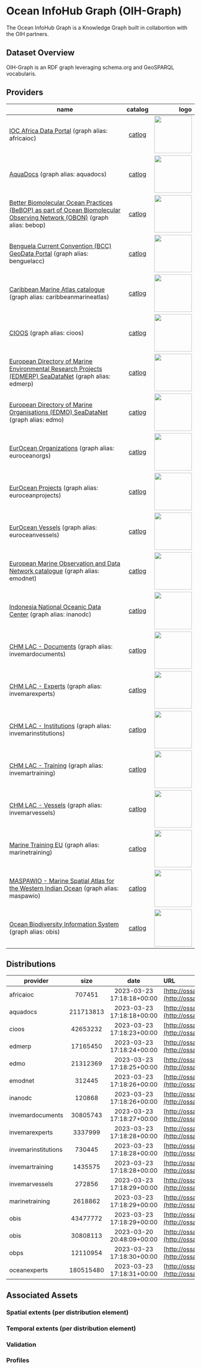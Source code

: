 # Ocean InfoHub Graph (OIH-Graph)

The Ocean InfoHub Graph is a Knowledge Graph built in collabortion 
with the OIH partners.

## Dataset Overview

OIH-Graph is an RDF graph leveraging schema.org and GeoSPARQL vocabularis.


## Providers

|  name  | catalog | logo |
|--------|:-------:|-----:|
| [IOC Africa Data Portal](https://ioc-africa.org) (graph alias: africaioc)| [catlog](https://ioc-africa.org/dbs/displayData.php) | <img src='https://ioc-africa.org/dbs/images/unesco_ioc_logo.png' width='100'>|
| [AquaDocs](https://aquadocs.org) (graph alias: aquadocs)| [catlog](https://aquadocs.org/discover) | <img src='https://aquadocs.org/themes/OR//images/repo-logo.png' width='100'>|
| [Better Biomolecular Ocean Practices (BeBOP) as part of Ocean Biomolecular Observing Network (OBON)](https://oceandecade.org/actions/better-biomolecular-ocean-practices/) (graph alias: bebop)| [catlog](https://github.com/BeBOP-OBON/odis-interface) | <img src='https://en.unesco.org/sites/default/files/styles/banner_sec_col_234x100/public/logo_decade_ocean_science_en.jpg' width='100'>|
| [Benguela Current Convention (BCC) GeoData Portal](https://www.benguelacc.org/) (graph alias: benguelacc)| [catlog](https://geodata.benguelacc.org/) | <img src='https://static.tildacdn.com/tild3263-3132-4937-a166-373963646533/Skjermbilde_2020-12-.png' width='100'>|
| [Caribbean Marine Atlas catalogue](https://www.caribbeanmarineatlas.net/) (graph alias: caribbeanmarineatlas)| [catlog](https://www.caribbeanmarineatlas.net/home/) | <img src='https://www.caribbeanmarineatlas.net/static/cma2/landing_page/images/logotipo_CMA_2019.svg' width='100'>|
| [CIOOS](https://cioos.ca/) (graph alias: cioos)| [catlog](https://catalogue.cioos.ca/) | <img src='https://cioos.ca/wp-content/themes/cioos-siooc-wordpress-theme/img/national/cioos-national_EN.svg' width='100'>|
| [European Directory of Marine Environmental Research Projects (EDMERP) SeaDataNet](https://edmerp.seadatanet.org) (graph alias: edmerp)| [catlog](https://edmerp.seadatanet.org/search) | <img src='https://edmerp.seadatanet.org/grfx/edmerp/logo_big.png' width='100'>|
| [European Directory of Marine Organisations (EDMO) SeaDataNet](https://edmo.seadatanet.org) (graph alias: edmo)| [catlog](https://edmo.seadatanet.org/search) | <img src='https://edmo.seadatanet.org/grfx/edmo/logo.png' width='100'>|
| [EurOcean Organizations](https://infohub.eurocean.net/) (graph alias: euroceanorgs)| [catlog](https://infohub.eurocean.net/data/organizations) | <img src='https://infohub.eurocean.net/images/under_constrution/eurOcean-logo-color.png' width='100'>|
| [EurOcean Projects](https://infohub.eurocean.net/) (graph alias: euroceanprojects)| [catlog](https://infohub.eurocean.net/data/projects) | <img src='https://infohub.eurocean.net/images/under_constrution/eurOcean-logo-color.png' width='100'>|
| [EurOcean Vessels](https://infohub.eurocean.net/) (graph alias: euroceanvessels)| [catlog](https://infohub.eurocean.net/data/vessels) | <img src='https://infohub.eurocean.net/images/under_constrution/eurOcean-logo-color.png' width='100'>|
| [European Marine Observation and Data Network catalogue](https://emodnet.ec.europa.eu/) (graph alias: emodnet)| [catlog](https://emodnet.ec.europa.eu/geonetwork/srv/eng/catalog.search#/home) | <img src='https://emodnet.ec.europa.eu/sites/emodnet.ec.europa.eu/themes/emodnet/component-library/ec/static/media/logo--en.5055ef4f.svg' width='100'>|
| [Indonesia National Oceanic Data Center](https://nodc.id) (graph alias: inanodc)| [catlog](https://geonode.nodc.id) | <img src='https://nodc.id/dist/img/brin.png' width='100'>|
| [CHM LAC - Documents](http://portete.invemar.org.co) (graph alias: invemardocuments)| [catlog](http://portete.invemar.org.co/chm/) | <img src='http://portete.invemar.org.co/static/images/logo-web.svg' width='100'>|
| [CHM LAC - Experts](http://portete.invemar.org.co) (graph alias: invemarexperts)| [catlog](http://portete.invemar.org.co/chm/) | <img src='http://portete.invemar.org.co/static/images/logo-web.svg' width='100'>|
| [CHM LAC - Institutions](http://portete.invemar.org.co) (graph alias: invemarinstitutions)| [catlog](http://portete.invemar.org.co/chm/) | <img src='http://portete.invemar.org.co/static/images/logo-web.svg' width='100'>|
| [CHM LAC - Training](http://portete.invemar.org.co) (graph alias: invemartraining)| [catlog](http://portete.invemar.org.co/chm/) | <img src='http://portete.invemar.org.co/static/images/logo-web.svg' width='100'>|
| [CHM LAC - Vessels](http://portete.invemar.org.co) (graph alias: invemarvessels)| [catlog](http://portete.invemar.org.co/chm/) | <img src='http://portete.invemar.org.co/static/images/logo-web.svg' width='100'>|
| [Marine Training EU](https://marinetraining.eu/) (graph alias: marinetraining)| [catlog](https://marinetraining.eu/search) | <img src='https://marinetraining.eu/sites/default/files/M2.0.png' width='100'>|
| [MASPAWIO - Marine Spatial Atlas for the Western Indian Ocean](https://cordioea.net/) (graph alias: maspawio)| [catlog](http://maspawio.net/) | <img src='https://cordioea.net/wp-content/uploads/2017/09/Geonde.png' width='100'>|
| [Ocean Biodiversity Information System](https://obis.org) (graph alias: obis)| [catlog](https://obis.org) | <img src='https://obis.org/images/logo.png' width='100'>|


## Distributions

| provider           |      size      |           date            | URL                                                                                                                                                                              
|--------------------|:-------------:|:-------------------------:|:---------------------------------------------------------------------------------------------------------------------------------------------------------------------------------|
|  africaioc         | 707451  | 2023-03-23 17:18:18+00:00 | [http://ossapi.oceaninfohub.org/public/graphs/summonedafricaioc_v1_release.nq](http://ossapi.oceaninfohub.org/public/graphs/summonedafricaioc_v1_release.nq)                     |
| aquadocs           | 211713813  | 2023-03-23 17:18:18+00:00 | [http://ossapi.oceaninfohub.org/public/graphs/summonedaquadocs_v1_release.nq](http://ossapi.oceaninfohub.org/public/graphs/summonedaquadocs_v1_release.nq)                       |
| cioos              | 42653232  | 2023-03-23 17:18:23+00:00 | [http://ossapi.oceaninfohub.org/public/graphs/summonedcioos_v1_release.nq](http://ossapi.oceaninfohub.org/public/graphs/summonedcioos_v1_release.nq)                             |
| edmerp             | 17165450  | 2023-03-23 17:18:24+00:00 | [http://ossapi.oceaninfohub.org/public/graphs/summonededmerp_v1_release.nq](http://ossapi.oceaninfohub.org/public/graphs/summonededmerp_v1_release.nq)                           |
| edmo               | 21312369  | 2023-03-23 17:18:25+00:00 | [http://ossapi.oceaninfohub.org/public/graphs/summonededmo_v1_release.nq](http://ossapi.oceaninfohub.org/public/graphs/summonededmo_v1_release.nq)                               |
| emodnet            | 312445  | 2023-03-23 17:18:26+00:00 | [http://ossapi.oceaninfohub.org/public/graphs/summonedemodnet_v1_release.nq](http://ossapi.oceaninfohub.org/public/graphs/summonedemodnet_v1_release.nq)                         |
| inanodc            | 120868  | 2023-03-23 17:18:26+00:00 | [http://ossapi.oceaninfohub.org/public/graphs/summonedinanodc_v1_release.nq](http://ossapi.oceaninfohub.org/public/graphs/summonedinanodc_v1_release.nq)                         |
| invemardocuments   | 30805743  | 2023-03-23 17:18:27+00:00 | [http://ossapi.oceaninfohub.org/public/graphs/summonedinvemardocuments_v1_release.nq](http://ossapi.oceaninfohub.org/public/graphs/summonedinvemardocuments_v1_release.nq)       |
| invemarexperts     | 3337999  | 2023-03-23 17:18:28+00:00 | [http://ossapi.oceaninfohub.org/public/graphs/summonedinvemarexperts_v1_release.nq](http://ossapi.oceaninfohub.org/public/graphs/summonedinvemarexperts_v1_release.nq)           |
| invemarinstitutions | 730445  | 2023-03-23 17:18:28+00:00 | [http://ossapi.oceaninfohub.org/public/graphs/summonedinvemarinstitutions_v1_release.nq](http://ossapi.oceaninfohub.org/public/graphs/summonedinvemarinstitutions_v1_release.nq) |
| invemartraining    | 1435575  | 2023-03-23 17:18:28+00:00 | [http://ossapi.oceaninfohub.org/public/graphs/summonedinvemartraining_v1_release.nq](http://ossapi.oceaninfohub.org/public/graphs/summonedinvemartraining_v1_release.nq)         |
| invemarvessels     | 272856  | 2023-03-23 17:18:29+00:00 | [http://ossapi.oceaninfohub.org/public/graphs/summonedinvemarvessels_v1_release.nq](http://ossapi.oceaninfohub.org/public/graphs/summonedinvemarvessels_v1_release.nq)           |
| marinetraining     | 2618862  | 2023-03-23 17:18:29+00:00 | [http://ossapi.oceaninfohub.org/public/graphs/summonedmarinetraining_v1_release.nq](http://ossapi.oceaninfohub.org/public/graphs/summonedmarinetraining_v1_release.nq)           |
| obis               | 43477772  | 2023-03-23 17:18:29+00:00 | [http://ossapi.oceaninfohub.org/public/graphs/summonedobis_v1_release.nq](http://ossapi.oceaninfohub.org/public/graphs/summonedobis_v1_release.nq)                               |
| obis               | 30808113  | 2023-03-20 20:48:09+00:00 | [http://ossapi.oceaninfohub.org/public/graphs/summonedobis_v1_release.nt](http://ossapi.oceaninfohub.org/public/graphs/summonedobis_v1_release.nt)                               |
| obps               | 12110954  | 2023-03-23 17:18:30+00:00 | [http://ossapi.oceaninfohub.org/public/graphs/summonedobps_v1_release.nq](http://ossapi.oceaninfohub.org/public/graphs/summonedobps_v1_release.nq)                               |
| oceanexperts       | 180515480  | 2023-03-23 17:18:31+00:00 | [http://ossapi.oceaninfohub.org/public/graphs/summonedoceanexperts_v1_release.nq](http://ossapi.oceaninfohub.org/public/graphs/summonedoceanexperts_v1_release.nq)               |


## Associated Assets

### Spatial extents (per distribution element)

### Temporal extents (per distribution element)

### Validation

### Profiles



